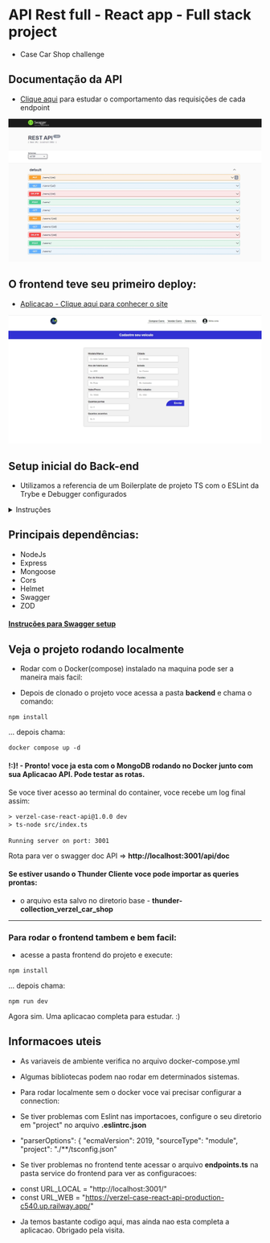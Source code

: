 # API Rest full - React app - Full stack project
* Case Car Shop challenge

## Documentação da API

* [Clique aqui](https://verzel-case-react-api-production-c540.up.railway.app/api/doc/) para estudar o comportamento das requisições de cada endpoint

![Screenshot](https://github.com/ogoiddev/verzel-case-react-api/blob/api-dev/backend/public/Screenshot%202022-11-02%20014634.jpg?raw=true)


## O frontend teve seu primeiro deploy:

* [Aplicacao - Clique aqui para conhecer o site](https://ogoiddev-verzel.vercel.app/)


![Tela de cadastro de venda](https://github.com/ogoiddev/verzel-case-react-api/blob/main/frontend/public/Screenshot%202022-11-04%20045348.jpg?raw=true)


## Setup inicial do Back-end

* Utilizamos a referencia de um Boilerplate de projeto TS com o ESLint da Trybe e Debugger configurados
<details><summary>Instruções</summary>
<p>


Boilerplate de projeto TS
Sumário
Passo a passo
Usando o debugger
Este projeto é uma demonstração de como iniciar um projeto com typescript com o ESLint da Trybe e Debugger configurados.

Passo a Passo
Setup

Iniciar o projeto npm init -y

Instalar npm i -D typescript ts-node @types/node

Iniciar o tsconfig.json com npx tsc --init

Crie o arquivo inicial

mkdir src && touch src/index.ts
Criar o script start

No package.json, na chave scripts, adicione "start": "ts-node src/index.ts"
Copiar dependências do eslint na chave devDependencies do package.json

```ruby
"eslint": "^7.32.0",
"eslint-config-airbnb-base": "^15.0.0",
"eslint-config-airbnb-typescript": "^15.0.0",
"eslint-plugin-editorconfig": "^3.2.0",
"eslint-plugin-import": "^2.25.3",
"eslint-plugin-mocha": "^9.0.0",
"eslint-plugin-sonarjs": "^0.10.0"
```

Executar npm i para instalar as dependências copiadas

Criar o arquivo .eslintrc.json com o seguinte conteúdo:

```ruby
{
  "root": true,
  "env": {
      "browser": false,
      "node": true,
      "es2021": true,
      "jest": true
  },
  "extends": [
      "plugin:@typescript-eslint/recommended",
      "airbnb-base",
      "plugin:editorconfig/noconflict",
      "plugin:mocha/recommended",
      "airbnb-typescript/base"
  ],
  "parser": "@typescript-eslint/parser",
  "parserOptions": {
      "ecmaVersion": 2019,
      "sourceType": "module",
      "project": "./tsconfig.json"
  },
  "plugins": [
      "@typescript-eslint",
      "sonarjs",
      "editorconfig",
      "mocha"
  ],
  "rules": {
      "no-underscore-dangle": "off",
      "lines-between-class-members": ["error", "always", { "exceptAfterSingleLine": true }],
      "@typescript-eslint/lines-between-class-members": ["error", "always", { "exceptAfterSingleLine": true }],
      "no-console": "off",
      "camelcase": "warn",
      "arrow-parens": [
          2,
          "always"
      ],
      "quotes": [
          2,
          "single"
      ],
      "implicit-arrow-linebreak": "off",
      "consistent-return": "off",
      "no-unused-vars": [
          "error",
          {
              "argsIgnorePattern": "^_",
              "ignoreRestSiblings": true
          }
      ],
      "object-curly-newline": "off",
      "max-params": [
          "error",
          4
      ],
      "max-lines": [
          "error",
          250
      ],
      "max-lines-per-function": [
          "error",
          {
              "max": 20,
              "skipBlankLines": true,
              "skipComments": true
          }
      ],
      "max-len": [
          "error",
          {
              "code": 100
          },
          {
              "ignoreComments": true
          }
      ],
      "complexity": [
          "error",
          5
      ],
      "import/no-extraneous-dependencies": [
          "off"
      ],
      "sonarjs/cognitive-complexity": [
          "error",
          5
      ],
      "sonarjs/no-one-iteration-loop": [
          "error"
      ],
      "sonarjs/no-identical-expressions": [
          "error"
      ],
      "sonarjs/no-use-of-empty-return-value": [
          "error"
      ],
      "sonarjs/no-extra-arguments": [
          "error"
      ],
      "sonarjs/no-identical-conditions": [
          "error"
      ],
      "sonarjs/no-collapsible-if": [
          "error"
      ],
      "sonarjs/no-collection-size-mischeck": [
          "error"
      ],
      "sonarjs/no-duplicate-string": [
          "error"
      ],
      "sonarjs/no-duplicated-branches": [
          "error"
      ],
      "sonarjs/no-identical-functions": [
          "error"
      ],
      "sonarjs/no-redundant-boolean": [
          "error"
      ],
      "sonarjs/no-unused-collection": [
          "error"
      ],
      "sonarjs/no-useless-catch": [
          "error"
      ],
      "sonarjs/prefer-object-literal": [
          "error"
      ],
      "sonarjs/prefer-single-boolean-return": [
          "error"
      ],
      "sonarjs/no-inverted-boolean-check": [
          "error"
      ]
  }
}
```

Usando o debugger
Primeiramente lembre-se de colocar o breakpoint aonde você quer pausar o código

Ativando breakpoint

Para iniciar o debugger, basta clicar em Depurar acima da chave scripts.

Depurar no package.json

Depois escolher o script que você quer depurar.

Nesse caso provavelmente será o start

Escolher script

</p>
</details>

## Principais dependências:

* NodeJs
* Express
* Mongoose
* Cors
* Helmet
* Swagger
* ZOD

#### [Instruções para Swagger setup](https://dev.to/luizcalaca/autogenerated-documentation-api-with-openapi-and-swagger-for-nodejs-and-express-31g9)


## Veja o projeto rodando localmente

* Rodar com o Docker(compose) instalado na maquina pode ser a maneira mais facil:

- Depois de clonado o projeto voce acessa a pasta **backend** e chama o comando:
```
npm install
```
... depois chama:
```
docker compose up -d
```
#### !:)! - Pronto! voce ja esta com o MongoDB rodando no Docker junto com sua Aplicacao API. Pode testar as rotas.



Se voce tiver acesso ao terminal do container, voce recebe um log final assim:
```
> verzel-case-react-api@1.0.0 dev
> ts-node src/index.ts

Running server on port: 3001
```
Rota para ver o swagger doc API => **http://localhost:3001/api/doc**

#### Se estiver usando o Thunder Cliente voce pode importar as queries prontas:

* o arquivo esta salvo no diretorio base - **thunder-collection_verzel_car_shop**

--------------------------------------------------------------------

### Para rodar o frontend tambem e bem facil:
* acesse a pasta frontend do projeto e execute:
```
npm install
```
... depois chama:
```
npm run dev
```

Agora sim. Uma aplicacao completa para estudar. :)

## Informacoes uteis

* As variaveis de ambiente verifica no arquivo docker-compose.yml
* Algumas bibliotecas podem nao rodar em determinados sistemas.

* Para rodar localmente sem o docker voce vai precisar configurar a connection:

* Se tiver problemas com Eslint nas importacoes, configure o seu diretorio em "project" no arquivo **.eslintrc.json**

- "parserOptions": {
      "ecmaVersion": 2019,
      "sourceType": "module",
      "project": "./**/tsconfig.json"

* Se tiver problemas no frontend tente acessar o arquivo **endpoints.ts** na pasta service do frontend para ver as configuracoes:
- const URL_LOCAL = "http://localhost:3001/"
- const URL_WEB = "https://verzel-case-react-api-production-c540.up.railway.app/"

* Ja temos bastante codigo aqui, mas ainda nao esta completa a aplicacao. Obrigado pela visita.
